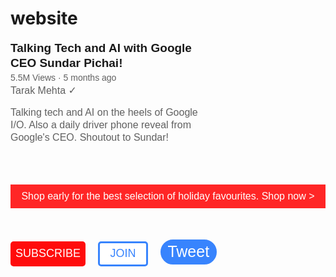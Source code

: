 # website
<style>
    .subscribe-button{background-color: rgb(255, 12, 12);
    color: white ;
    font-size: large;
    border: none;
    height : 40px;
    width : 120px;
    border-radius: 5px;
    cursor: pointer;
    margin-right: 8px;
    }
.subscribe-button:hover{
    opacity:0.7}


.subscribe-button:active{opacity: 0.4}

    .join-button{background-color: white;
    color: #3884fd ;
    font-size:large;
    border-color: #3884fd;
    border-style: solid;
    border-width: 3px;
    height : 40px;
    width : 80px;
    border-radius: 5px;
    cursor: pointer;   
    margin-right: 8px;
    margin-left: 8px;
    transition: color 1s;
    transition: background-color 0.5s;
    }
     .join-button:hover{
        background-color: #3884fd;
        color: white;
     }
     .join-button:active{
        opacity: 0.7;
     }

    .tweet-button{background-color:  #3884fd ;
    color: white ;
    font-size: 25px;
    border-color: #3884fd;
    border-style: solid;
    border-width: 3px;
    height : 40px;
    width : 90px;
    border-radius: 25px;
    cursor: pointer;
    margin-left: 8px;
    transition: box-shadow 0.15s ;
}

.tweet-button:hover{box-shadow: 5px 5px 5px rgba(0, 0, 0, 0.15);

}
</style>



<style>

    p{
        font-family: Arial;
        margin-top: 0;
        margin-bottom: 0;
    }
    .video-title{

        font-size: 19px;
        font-weight: bold;
        width: 300px;
        line-height: 24px;
        margin-bottom: 3px;


    }

    .video-stats{
        font-size: 14px;
        color: rgb(96,96,96);

        margin-bottom: 3px;
    }

    .video-author{

        font-size: 16px;

        margin-bottom: 16;
        color: rgb(96,96,96);
        

    }

.video-description {

        font-size: 16px;

        width: 300px;
        line-height: 20px;
        color: rgb(96,96,96);
        margin-bottom: 65px;
}

.apple-text{
    margin-bottom: 50px;
    font-size:  16px;
    background-color: rgb(255, 38, 38);
    color:white;
    text-align: center;
    padding-top: 10px;
    padding-bottom: 10px;
    text-decoration: ;

}

.shop-link{
    cursor: pointer;
}
.shop-link:hover{
    text-decoration: underline;
    margin-left: 5px;
}

</style>

<p class="video-title">
    Talking Tech and AI with Google CEO Sundar Pichai!
</p>
<p class="video-stats">
    5.5M Views &#183; 5 months ago
</p>
<p class="video-author">
    Tarak Mehta &#10003;
</p>
<p class="video-description">
    Talking tech and AI on the heels of Google I/O. Also a daily driver phone reveal from Google's CEO. Shoutout to Sundar!
</p>
<p class="apple-text">
    Shop early for the best selection of holiday favourites. 
    <span class="shop-link">
Shop now &#62;
    </span>
</p>


<button class="subscribe-button">SUBSCRIBE</button>
<button class="join-button">JOIN</button>
<button class="tweet-button">Tweet
</button>
